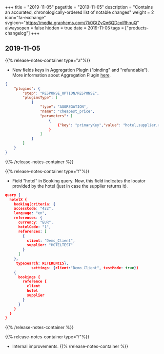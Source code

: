 +++
title = "2019-11-05"
pagetitle = "2019-11-05"
description = "Contains an accurated, chronologically-ordered list of notable changes"
weight = 2
icon="fa-exchange"
svgicon="https://media.graphcms.com/7k0GtZyQn6QDcolRhnuQ"
alwaysopen = false
hidden = true
date = 2019-11-05
tags = ["products-changelog"]
+++

## 2019-11-05
{{% release-notes-container type="a"%}}
- New fields keys in Aggregation Plugin ("binding" and "refundable"). More information about Aggregation Plugin [here](https://docs.travelgatex.com/hotel-x/plugins/aggregation/). 

~~~json
{
    "plugins": {
        "step": "RESPONSE_OPTION/RESPONSE",
        "pluginsType": [
            {
                "type": "AGGREGATION",
                "name": "cheapest_price",
                "parameters": [
                    {
                        {"key": "primaryKey","value": "hotel,supplier,room,refundable,binding"}
                    }
                ]
            }
        ]
    }
}
~~~

{{% /release-notes-container %}}

{{% release-notes-container type="f"%}}
- Field "hotel" in Booking query. Now, this field indicates the locator provided by the hotel (just in case the supplier returns it).

~~~json
query {
  hotelX {
    booking(criteria: {
    accessCode: "422",
    language: "en",
    references: {
      currency: "EUR",
      hotelCode: "1",
      references: [
        {
          client: "Demo_Client",
          supplier: "HOTELTEST"
        }
      ]
    },
     typeSearch: REFERENCES},
			settings: {client:"Demo_Client", testMode: true}) 
    {
      bookings {
        reference {
          client
          hotel
          supplier
        }
      }
    }
  }
}
~~~

{{% /release-notes-container %}}

{{% release-notes-container type="f"%}}
- Internal improvements.
{{% /release-notes-container %}}
